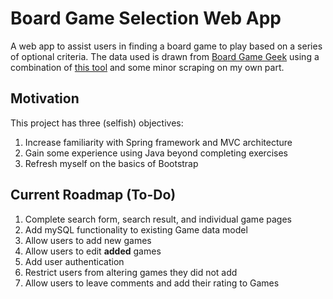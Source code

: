 # Board Game Selection Web App

A web app to assist users in finding a board game to play based on a series of optional criteria. The data used is drawn from [Board Game Geek](https://boardgamegeek.com/) using a combination of [this tool](https://github.com/mcdemarco/bgg_pull/tree/fans) and some minor scraping on my own part.

## Motivation

This project has three (selfish) objectives:

1. Increase familiarity with Spring framework and MVC architecture
2. Gain some experience using Java beyond completing exercises
3. Refresh myself on the basics of Bootstrap

## Current Roadmap (To-Do)

1. Complete search form, search result, and individual game pages
2. Add mySQL functionality to existing Game data model
3. Allow users to add new games
4. Allow users to edit **added** games
5. Add user authentication
6. Restrict users from altering games they did not add
7. Allow users to leave comments and add their rating to Games
